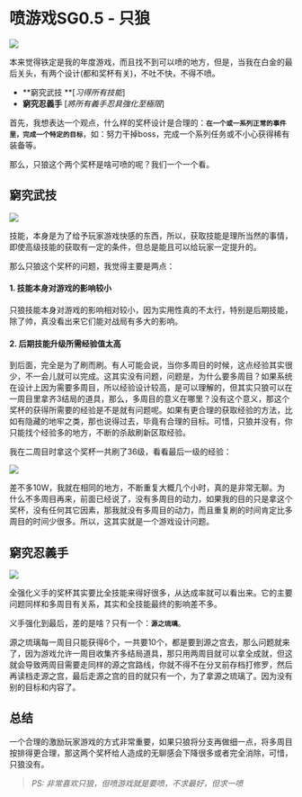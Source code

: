 # 喷游戏SG0.5 - 只狼

![](https://www.colorgamer.com/usr/uploads/2019/04/39576482.jpg)

本来觉得铁定是我的年度游戏，而且找不到可以喷的地方，但是，当我在白金的最后关头，有两个设计(都和奖杯有关)，不吐不快，不得不喷。



- **窮究武技 **[*习得所有技能*]
- **窮究忍義手** [*將所有義手忍具強化至極限*]



首先，我想表达一个观点，什么样的奖杯设计是合理的：**`在一个或一系列正常的事件里，完成一个特定的目标`**，如：努力干掉boss，完成一个系列任务或不小心获得稀有装备等。

那么，只狼这个两个奖杯是啥可喷的呢？我们一个一个看。

## 窮究武技

![](https://www.colorgamer.com/usr/uploads/2019/05/3097497150.jpg)

技能，本身是为了给予玩家游戏快感的东西，所以，获取技能是理所当然的事情，即使高级技能的获取有一定的条件，但总是能且可以给玩家一定提升的。

那么只狼这个奖杯的问题，我觉得主要是两点：

#### 1. 技能本身对游戏的影响较小

只狼技能本身对游戏的影响相对较小，因为实用性真的不太行，特别是后期技能，除了帅，真没看出来它们能对战局有多大的影响。

#### 2. 后期技能升级所需经验值太高

到后面，完全是为了刷而刷。有人可能会说，当你多周目的时候，这点经验其实很少，不一会儿就可以完成。这其实没有问题，问题是，为什么要多周目？如果系统在设计上因为需要多周目，所以经验设计较高，是可以理解的，但其实只狼可以在一周目里拿齐3结局的道具，那么，多周目的意义在哪里？没有这个意义，那这个奖杯的获得所需要的经验是不是就有问题呢。如果有更合理的获取经验的方法，比如有隐藏的地牢之类，那也说得过去，毕竟有合理的目标。可惜，只狼并没有，你只能找个经验多的地方，不断的杀敌刷新区取经验。

我在二周目时拿这个奖杯一共刷了36级，看看最后一级的经验：

![](https://www.colorgamer.com/usr/uploads/2019/05/822071415.jpg)

差不多10W，我就在相同的地方，不断重复大概几个小时，真的是非常无聊。为什么不多周目再来，前面已经说了，没有多周目的动力，如果我的目的只是拿这个奖杯，没有任何其它因素，那我就没有多周目的动力，而且重复刷的时间肯定比多周目的时间少很多。所以，这其实就是一个游戏设计问题。

## 窮究忍義手

![](https://www.colorgamer.com/usr/uploads/2019/05/56758152.jpg)

全强化义手的奖杯其实要比全技能来得好很多，从达成率就可以看出来。它的主要问题同样和多周目有关系，其实和全技能最终的影响差不多。

义手强化到最后，差的是啥？只有一个：**`源之琉璃`**。

源之琉璃每一周目只能获得6个，一共要10个，都是要到源之宫去，那么问题就来了，因为游戏允许一周目收集齐多结局道具，那只用两周目就可以拿全成就，但这就会导致两周目需要走同样的源之宫路线，你就不得不在分叉前存档打修罗，然后再读档走源之宫，最后走源之宫的目的就只有一个，为了拿源之琉璃了。因为没有别的目标和内容了。

## 总结

一个合理的激励玩家游戏的方式非常重要，如果只狼将分支再做细一点，将多周目按排得更合理，那这两个奖杯给人造成的无聊感会下降很多或者完全消除，可惜，只狼没有。

> *PS: 非常喜欢只狼，但喷游戏就是要喷，不求最好，但求一喷*

